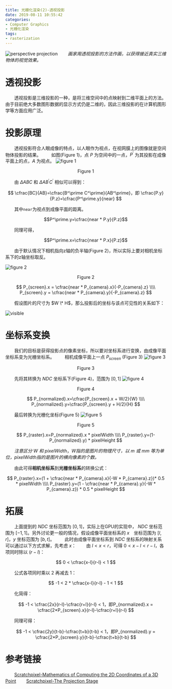```yaml
---
title: 光栅化渲染(2)-透视投影
date: 2019-08-11 10:55:42
categories:
- Computer Graphics
- 光栅化渲染
tags:
- rasterization
---
```


![perspective projection](/perspective.png)
　　*画家用透视投影的方法作画，以获得接近真实三维物体的视觉效果。*
<!--more-->

# 透视投影
　　透视投影是三维投影的一种，是将三维空间中的点映射到二维平面上的方法。由于目前绝大多数图形数据的显示方式仍是二维的，因此三维投影的在计算机图形学等方面应用广泛。

# 投影原理
　　透视投影符合人眼成像的特点，以人眼作为视点，在视网膜上的图像就是空间物体投影的结果。
　　如图(Figure 1)，点 $P$ 为空间中的一点，$P^\prime$ 为其投影在成像平面上的点，$A$ 为视点。
![figure 1](/figure1.png)
<center>Figure 1</center>

　　由 $\Delta ABC$ 和 $\Delta AB^\prime C^\prime$ 相似可以得到：

$$
\cfrac{BC}{AB}=\cfrac{B^\prime C^\prime}{AB^\prime}，即 \cfrac{P.y}{P.z}=\cfrac{P^\prime.y}{near}
$$

　　其中``near``为视点到成像平面的距离。

$$P^\prime.y=\cfrac{near * P.y}{P.z}$$

　　同理可得，

$$P^\prime.x=\cfrac{near * P.x}{P.z}$$

　　由于默认情况下相机指向z轴的负半轴(Figure 2)，所以实际上要对相机坐标系下的z轴坐标取反。

![figure 2](/figure2.png)
<center>Figure 2</center>

$$
P_{screen}.x = \cfrac{near * P_{camera}.x}{-P_{camera}.z} \\\\
P_{screen}.y = \cfrac{near * P_{camera}.y}{-P_{camera}.z}
$$

　　假设图片的尺寸为 $W \* H$，那么投影后的坐标与该点可见性的关系如下：

![visible](/visible.png)

# 坐标系变换
　　我们的目标是获得投影点的像素坐标，所以要对坐标系进行变换，由成像平面坐标系变为光栅坐标系。
　　相机成像平面上一点 $P_{screen}$ (Figure 3)
![figure 3](/figure3.png)
<center>Figure 3</center>

　　先将其转换为 $NDC$ 坐标系下(Figure 4)，范围为 $[0, 1]$
![figure 4](/figure4.png)
<center>Figure 4</center>

$$
P_{normalized}.x=\cfrac{P_{screen}.x + W/2}{W} \\\\
P_{normalized}.y=\cfrac{P_{screen}.y + H/2}{H}
$$

　　最后转换为光栅化坐标(Figure 5)
![figure 5](/figure5.png)
<center>Figure 5</center>

$$
P_{raster}.x=P_{normalized}.x * pixelWidth \\\\
P_{raster}.y=(1-P_{normalized}.y) * pixelHeight
$$

　　*注意区分* $W$ *和* $pixelWidth$，*W指的是图片的物理尺寸，以 m 或 mm 等为单位，pixelWidth指的是图片的横向像素的个数。*

　　由此可得**相机坐标系**到**光栅坐标系**的转换公式：

$$
P_{raster}.x=(1 + \cfrac{near * P_{camera}.x}{-W * P_{camera}.z})* 0.5 * pixelWidth \\\\
P_{raster}.y=(1 - \cfrac{near * P_{camera}.y}{-W * P_{camera}.z}) * 0.5 * pixelHeight
$$

# 拓展
　　上面提到的 $NDC$ 坐标范围为 $[0, 1]$，实际上在GPU的实现中， $NDC$ 坐标范围为 $[-1, 1]$。另外讨论更一般的情况，假设成像平面坐标系的 $x$　坐标范围为 $[l, r]$，$y$ 坐标范围为 $[b, t]$。
　　此时由成像平面坐标系到 $NDC$ 坐标系的映射关系可以通过以下方式求解，先考虑 $x$：
　　由 $l<x<r$，可得 $0<x-l<r-l$，各项同时除以 $(r-l)$：

$$
0 < \cfrac{x-l}{r-l} < 1
$$

　　公式各项同时乘以 $2$ 再减去 $1$：

$$
-1 < 2 * \cfrac{x-l}{r-l} - 1 < 1
$$

　　化简得：

$$
-1 < \cfrac{2x}{r-l}-\cfrac{r+l}{r-l} < 1，即P_{normalized}.x = \cfrac{2*P_{screen}.x}{r-l}-\cfrac{r+l}{r-l}
$$

　　同理可得：

$$
-1 < \cfrac{2y}{t-b}-\cfrac{t+b}{t-b} < 1，即P_{normalized}.y = \cfrac{2*P_{screen}.y}{t-b}-\cfrac{t+b}{t-b}
$$

# 参考链接
　　[Scratchpixel-Mathematics of Computing the 2D Coordinates of a 3D Point](https://www.scratchapixel.com/lessons/3d-basic-rendering/computing-pixel-coordinates-of-3d-point/mathematics-computing-2d-coordinates-of-3d-points)
　　[Scratchpixel-The Projection Stage](https://www.scratchapixel.com/lessons/3d-basic-rendering/rasterization-practical-implementation/projection-stage)
